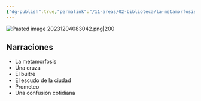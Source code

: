 ```yaml
---
{"dg-publish":true,"permalink":"/11-areas/02-biblioteca/la-metamorfosis/","noteIcon":""}
---
```


![Pasted image 20231204083042.png|200](/img/user/02%20Image/Pasted%20image%2020231204083042.png)

## Narraciones
- La metamorfosis
- Una cruza
- El buitre
- El escudo de la ciudad
- Prometeo
- Una confusión cotidiana
